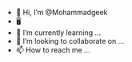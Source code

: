 - 👋 Hi, I’m @Mohammadgeek
- :desktop_computer: 
- 🌱 I’m currently learning ...
- 💞️ I’m looking to collaborate on ...
- 📫 How to reach me ...

<!---
Mohammadgeek/Mohammadgeek is a ✨ special ✨ repository because its `README.md` (this file) appears on your GitHub profile.
You can click the Preview link to take a look at your changes.
--->
